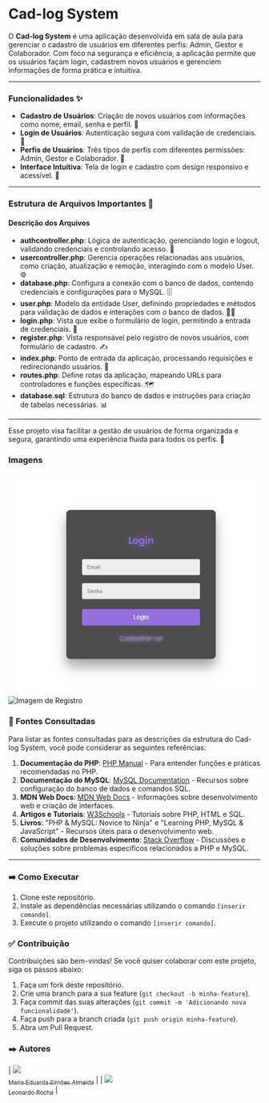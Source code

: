# Cad-log System

O **Cad-log System** é uma aplicação desenvolvida em sala de aula para gerenciar o cadastro de usuários em diferentes perfis: Admin, Gestor e Colaborador. Com foco na segurança e eficiência, a aplicação permite que os usuários façam login, cadastrem novos usuários e gerenciem informações de forma prática e intuitiva.

---

### Funcionalidades ✨

- **Cadastro de Usuários**: Criação de novos usuários com informações como nome, email, senha e perfil. 📝
- **Login de Usuários**: Autenticação segura com validação de credenciais. 🔐
- **Perfis de Usuários**: Três tipos de perfis com diferentes permissões: Admin, Gestor e Colaborador. 👥
- **Interface Intuitiva**: Tela de login e cadastro com design responsivo e acessível. 📱

---

### Estrutura de Arquivos Importantes 📂

#### Descrição dos Arquivos

- **authcontroller.php**: Lógica de autenticação, gerenciando login e logout, validando credenciais e controlando acesso. 🔑
- **usercontroller.php**: Gerencia operações relacionadas aos usuários, como criação, atualização e remoção, interagindo com o modelo User. ⚙️
- **database.php**: Configura a conexão com o banco de dados, contendo credenciais e configurações para o MySQL. 🗄️
- **user.php**: Modelo da entidade User, definindo propriedades e métodos para validação de dados e interações com o banco de dados. 🧑‍💻
- **login.php**: Vista que exibe o formulário de login, permitindo a entrada de credenciais. 📄
- **register.php**: Vista responsável pelo registro de novos usuários, com formulário de cadastro. ✍️
- **index.php**: Ponto de entrada da aplicação, processando requisições e redirecionando usuários. 🚪
- **routes.php**: Define rotas da aplicação, mapeando URLs para controladores e funções específicas. 🗺️
- **database.sql**: Estrutura do banco de dados e instruções para criação de tabelas necessárias. 📊

---

Esse projeto visa facilitar a gestão de usuários de forma organizada e segura, garantindo uma experiência fluida para todos os perfis. 🌟

### Imagens

![Imagem de Login](img/login.png)
![Imagem de Registro](img/register.png)

### 📄 Fontes Consultadas

Para listar as fontes consultadas para as descrições da estrutura do Cad-log System, você pode considerar as seguintes referências:

1. **Documentação do PHP**: [PHP Manual](https://www.php.net/manual/pt_BR/index.php) - Para entender funções e práticas recomendadas no PHP.
2. **Documentação do MySQL**: [MySQL Documentation](https://dev.mysql.com/doc/) - Recursos sobre configuração do banco de dados e comandos SQL.
3. **MDN Web Docs**: [MDN Web Docs](https://developer.mozilla.org/pt-BR/) - Informações sobre desenvolvimento web e criação de interfaces.
4. **Artigos e Tutoriais**: [W3Schools](https://www.w3schools.com/) - Tutoriais sobre PHP, HTML e SQL.
5. **Livros**: "PHP & MySQL: Novice to Ninja" e "Learning PHP, MySQL & JavaScript" - Recursos úteis para o desenvolvimento web.
6. **Comunidades de Desenvolvimento**: [Stack Overflow](https://stackoverflow.com/) - Discussões e soluções sobre problemas específicos relacionados a PHP e MySQL.

---

### ➡️ Como Executar

1. Clone este repositório.
2. Instale as dependências necessárias utilizando o comando `[inserir comando]`.
3. Execute o projeto utilizando o comando `[inserir comando]`.

### ✅ Contribuição

Contribuições são bem-vindas! Se você quiser colaborar com este projeto, siga os passos abaixo:

1. Faça um fork deste repositório.
2. Crie uma branch para a sua feature (`git checkout -b minha-feature`).
3. Faça commit das suas alterações (`git commit -m 'Adicionando nova funcionalidade'`).
4. Faça push para a branch criada (`git push origin minha-feature`).
5. Abra um Pull Request.

### ✒️ Autores

| [<img loading="lazy" src="https://avatars.githubusercontent.com/u/166620642?s=400&u=12bf059621dc57e251cf9dcba327ea8de95aa965&v=4" width=115><br><sub>Maria Eduarda Simões Almeida</sub>](https://github.com/mariasimoesalmeida) |
| [<img loading="lazy" src="https://avatars.githubusercontent.com/u/86802310?v=4" width=115><br><sub>Leonardo Rocha</sub>](https://github.com/LeonardoRochaMarista) |

